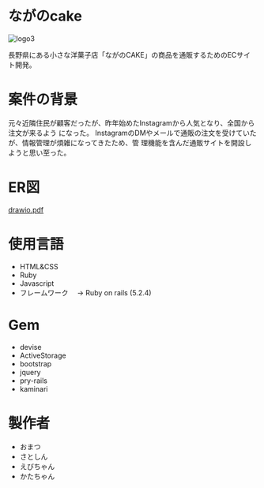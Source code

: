 # ながのcake

![logo3](https://user-images.githubusercontent.com/106646758/181181464-adcf1f72-1496-443b-bf41-a9c174d101f1.png)

長野県にある小さな洋菓子店「ながのCAKE」の商品を通販するためのECサイト開発。

# 案件の背景
元々近隣住民が顧客だったが、昨年始めたInstagramから人気となり、全国から注文が来るよう
になった。
InstagramのDMやメールで通販の注文を受けていたが、情報管理が煩雑になってきたため、管
理機能を含んだ通販サイトを開設しようと思い至った。

# ER図
[drawio.pdf](https://github.com/DMMWEBCAMP-MSEK/Nagano_cake/files/9195953/drawio.pdf)



# 使用言語
* HTML&CSS
* Ruby
* Javascript
* フレームワーク
　→ Ruby on rails (5.2.4)

# Gem
* devise
* ActiveStorage
* bootstrap
* jquery
* pry-rails
* kaminari

# 製作者
* おまつ
* さとしん
* えびちゃん
* かたちゃん
